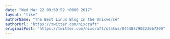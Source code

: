 ```yaml
---
date: "Wed Mar 22 09:59:52 +0000 2017"
layout: "like"
authorName: "The Best Linux Blog In the Unixverse"
authorUrl: "https://twitter.com/nixcraft"
originalPost: "https://twitter.com/nixcraft/status/844488790223667200"
---
```

